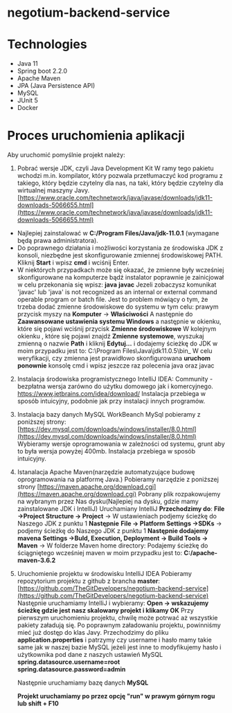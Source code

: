 #  negotium-backend-service

#  Technologies
-   Java 11 
-   Spring boot 2.2.0
-   Apache Maven
-   JPA (Java Persistence API)
-   MySQL
-   JUnit 5
-   Docker

# Proces uruchomienia aplikacji
Aby uruchomić pomyślnie projekt należy: 
1. Pobrać wersje JDK, czyli Java Development Kit W ramy tego pakietu wchodzi m.in. kompilator, który pozwala przetłumaczyć kod programu z takiego, który będzie czytelny dla nas, na taki, który będzie czytelny dla wirtualnej maszyny Javy. 
[https://www.oracle.com/technetwork/java/javase/downloads/jdk11-downloads-5066655.html](https://www.oracle.com/technetwork/java/javase/downloads/jdk11-downloads-5066655.html)
-  Najlepiej zainstalować w **C:/Program Files/Java/jdk-11.0.1** (wymagane będą prawa administratora). 
- Do poprawnego działania i możliwości korzystania ze środowiska JDK z konsoli, niezbędne jest skonfigurowanie zmiennej środowiskowej PATH.
Kliknij  **Start**  i wpisz  **cmd**  i wciśnij Enter.
- W niektórych przypadkach może się okazać, że zmienne były wcześniej skonfigurowane na komputerze bądź instalator poprawnie je zainicjował w celu przekonania się wpisz: 
**java**
**javac** 
Jezeli zobaczysz komunikat 'javac' lub 'java' is not recognized as an internal or external command operable program or batch file. 
Jest to problem mówiący o tym, że trzeba dodać zmienne środowiskowe do systemu w tym celu:
 prawym przycisk myszy na **Komputer** -> **Właściwości**
 A następnie do **Zaawansowane ustawienia systemu Windows**  a następnie w okienku, które się pojawi wciśnij przycisk **Zmienne środowiskowe** 
W kolejnym okienku , które się pojawi znajdź **Zmienne systemowe**, wyszukaj zmienną o nazwie **Path** i kliknij **Edytuj...**
i dodajemy ścieżkę do JDK w moim przypadku jest to: 
C:\Program Files\Java\jdk11.0.5\bin_
W celu weryfikacji, czy zmienna jest prawidłowo skonfigurowana **uruchom ponownie** konsolę cmd i wpisz jeszcze raz polecenia  java oraz javac

2. Instalacja środowiska programistycznego IntelliJ IDEA: 
Community - bezpłatna wersja  zarówno do użytku domowego jak i komercyjnego.
https://www.jetbrains.com/idea/download/ 
Instalacja przebiega w sposób intuicyjny, podobnie jak przy instalacji innych programów. 
3. Instalacja bazy danych MySQL WorkBeanch
MySql pobieramy z poniższej strony: 
[https://dev.mysql.com/downloads/windows/installer/8.0.html](https://dev.mysql.com/downloads/windows/installer/8.0.html)
Wybieramy wersje oprogramowania w zależności od systemu, grunt aby to była wersja powyżej 400mb. 
Instalacja przebiega w sposób intuicyjny.
4. Istanalacja Apache Maven(narzędzie automatyzujące budowę oprogramowania na platformę Java.)
Pobieramy narzędzie z poniższej strony 
[https://maven.apache.org/download.cgi](https://maven.apache.org/download.cgi)
Pobrany plik rozpakowujemy na wybranym przez Nas dysku(Najlepiej na dysku, gdzie mamy zainstalowane JDK i IntelliJ) 
Uruchamiany IntelliJ 
**Przechodzimy do**: 
**File ->Project Structure -> Project** -> W ustawieniach podjemy ścieżkę do Naszego JDK  z punktu 1 
**Następnie** 
**File -> Platform Settings ->SDKs** -> podjemy ścieżkę do Naszego JDK  z punktu 1 
**Następnie dodajemy mavena**
**Settings ->Buld, Execution, Deployment -> Build Tools -> Maven** -> W folderze Maven home directory: Podajemy ścieżkę do ściągniętego wcześniej maven w moim przypadku jest to:
**C:/apache-maven-3.6.2**

5. Uruchomienie projektu w środowisku IntelliJ IDEA
Pobieramy repozytorium projektu z github z brancha **master**:
 [https://github.com/TheGitDevelopers/negotium-backend-service](https://github.com/TheGitDevelopers/negotium-backend-service) 
Następnie uruchamiamy IntelliJ  i wybieramy:
**Open -> wskazujemy ścieżkę gdzie jest nasz skalowany projekt i klikamy OK**
Przy pierwszym uruchomieniu projektu, chwilę może potrwać aż wszystkie pakiety załadują się. Po poprawnym załadowaniu projektu, powinniśmy mieć już dostęp do klas Javy. 
Przechodzimy do pliku **application.properties** i patrzymy czy username i hasło mamy takie same jak w naszej bazie MySQL jeżeli jest inne to modyfikujemy hasło i użytkownika pod dane z naszych ustawień MySQL
**spring.datasource.username=root  
spring.datasource.password=admin**

	Następnie uruchamiamy bazę danych **MySQL** 

	  **Projekt uruchamiamy po przez opcję "run" w prawym górnym rogu lub shift + F10**


